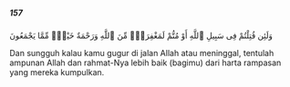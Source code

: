 ##### 157

<span class="ayah">وَلَئِن قُتِلْتُمْ فِى سَبِيلِ ٱللَّهِ أَوْ مُتُّمْ لَمَغْفِرَةٌۭ مِّنَ ٱللَّهِ وَرَحْمَةٌ خَيْرٌۭ مِّمَّا يَجْمَعُونَ</span>

<span class="ayah_translation">Dan sungguh kalau kamu gugur di jalan Allah atau meninggal, tentulah ampunan Allah dan rahmat-Nya lebih baik (bagimu) dari harta rampasan yang mereka kumpulkan.</span>
